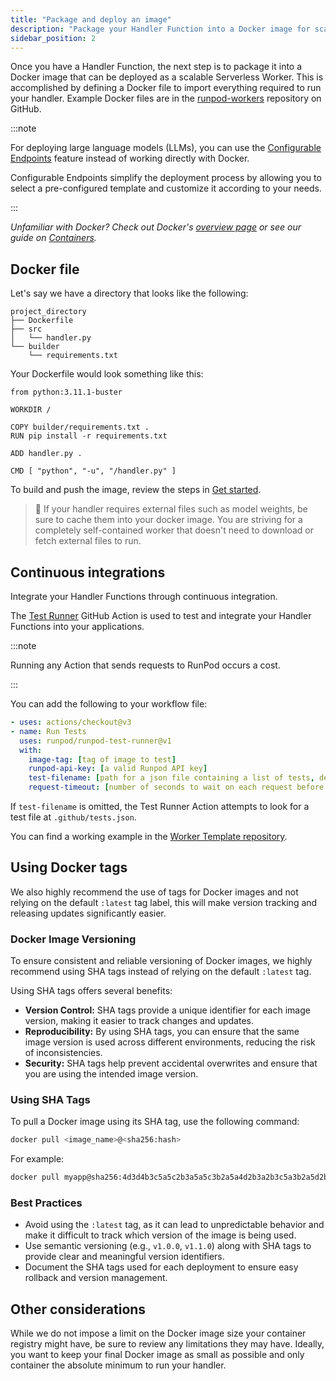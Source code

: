 ```yaml
---
title: "Package and deploy an image"
description: "Package your Handler Function into a Docker image for scalable Serverless Worker deployment, leveraging Dockerfiles and Configurable Endpoints for efficient deployment. Learn how to build, push, and integrate your image for continuous integration and testing."
sidebar_position: 2
---
```


Once you have a Handler Function, the next step is to package it into a Docker image that can be deployed as a scalable Serverless Worker.
This is accomplished by defining a Docker file to import everything required to run your handler. Example Docker files are in the [runpod-workers](https://github.com/orgs/runpod-workers/repositories) repository on GitHub.

:::note

For deploying large language models (LLMs), you can use the [Configurable Endpoints](/serverless/workers/vllm/configurable-endpoints) feature instead of working directly with Docker.

Configurable Endpoints simplify the deployment process by allowing you to select a pre-configured template and customize it according to your needs.

:::

_Unfamiliar with Docker? Check out Docker's [overview page](https://docs.docker.com/get-started/overview/) or see our guide on [Containers](/category/containers)._

## Docker file

Let's say we have a directory that looks like the following:

```
project_directory
├── Dockerfile
├── src
│   └── handler.py
└── builder
    └── requirements.txt
```

Your Dockerfile would look something like this:

```text Docker
from python:3.11.1-buster

WORKDIR /

COPY builder/requirements.txt .
RUN pip install -r requirements.txt

ADD handler.py .

CMD [ "python", "-u", "/handler.py" ]
```

To build and push the image, review the steps in [Get started](/serverless/workers/overview).

> 🚧 If your handler requires external files such as model weights, be sure to cache them into your docker image. You are striving for a completely self-contained worker that doesn't need to download or fetch external files to run.

## Continuous integrations

Integrate your Handler Functions through continuous integration.

The [Test Runner](https://github.com/runpod/test-runner) GitHub Action is used to test and integrate your Handler Functions into your applications.

:::note

Running any Action that sends requests to RunPod occurs a cost.

:::

You can add the following to your workflow file:

```yaml
- uses: actions/checkout@v3
- name: Run Tests
  uses: runpod/runpod-test-runner@v1
  with:
    image-tag: [tag of image to test]
    runpod-api-key: [a valid Runpod API key]
    test-filename: [path for a json file containing a list of tests, defaults to .github/tests.json]
    request-timeout: [number of seconds to wait on each request before timing out, defaults to 300]
```

If `test-filename` is omitted, the Test Runner Action attempts to look for a test file at `.github/tests.json`.

You can find a working example in the [Worker Template repository](https://github.com/runpod-workers/worker-template/tree/main/.github).

## Using Docker tags

We also highly recommend the use of tags for Docker images and not relying on the default `:latest` tag label, this will make version tracking and releasing updates significantly easier.

### Docker Image Versioning

To ensure consistent and reliable versioning of Docker images, we highly recommend using SHA tags instead of relying on the default `:latest` tag.

Using SHA tags offers several benefits:

- **Version Control:** SHA tags provide a unique identifier for each image version, making it easier to track changes and updates.
- **Reproducibility:** By using SHA tags, you can ensure that the same image version is used across different environments, reducing the risk of inconsistencies.
- **Security:** SHA tags help prevent accidental overwrites and ensure that you are using the intended image version.

### Using SHA Tags

To pull a Docker image using its SHA tag, use the following command:

```bash
docker pull <image_name>@<sha256:hash>
```

For example:

```bash
docker pull myapp@sha256:4d3d4b3c5a5c2b3a5a5c3b2a5a4d2b3a2b3c5a3b2a5d2b3a3b4c3d3b5c3d4a3
```

### Best Practices

- Avoid using the `:latest` tag, as it can lead to unpredictable behavior and make it difficult to track which version of the image is being used.
- Use semantic versioning (e.g., `v1.0.0`, `v1.1.0`) along with SHA tags to provide clear and meaningful version identifiers.
- Document the SHA tags used for each deployment to ensure easy rollback and version management.

## Other considerations

While we do not impose a limit on the Docker image size your container registry might have, be sure to review any limitations they may have. Ideally, you want to keep your final Docker image as small as possible and only container the absolute minimum to run your handler.
